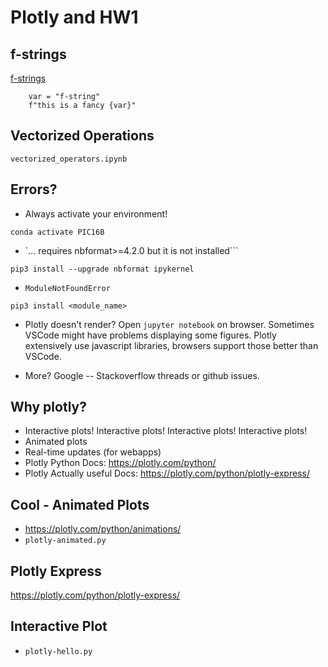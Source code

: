 # Plotly and HW1
## f-strings
[f-strings](https://realpython.com/python-string-formatting/#3-string-interpolation-f-strings-python-36)
```
    var = "f-string"
    f"this is a fancy {var}"
```

## Vectorized Operations
`vectorized_operators.ipynb`


## Errors?
- Always activate your environment!
```
conda activate PIC16B
```

- `... requires nbformat>=4.2.0 but it is not installed```
```
pip3 install --upgrade nbformat ipykernel
```

- `ModuleNotFoundError`
```
pip3 install <module_name>
```

- Plotly doesn't render?
Open `jupyter notebook` on browser. Sometimes VSCode might have problems displaying some figures. Plotly extensively use javascript libraries, browsers support those better than VSCode.

- More?
Google -- Stackoverflow threads or github issues.

## Why plotly?
- Interactive plots! Interactive plots! Interactive plots! Interactive plots!
- Animated plots
- Real-time updates (for webapps)
- Plotly Python Docs: https://plotly.com/python/
- Plotly Actually useful Docs: https://plotly.com/python/plotly-express/

## Cool - Animated Plots
- https://plotly.com/python/animations/
- `plotly-animated.py`

## Plotly Express
https://plotly.com/python/plotly-express/

## Interactive Plot
- `plotly-hello.py`

